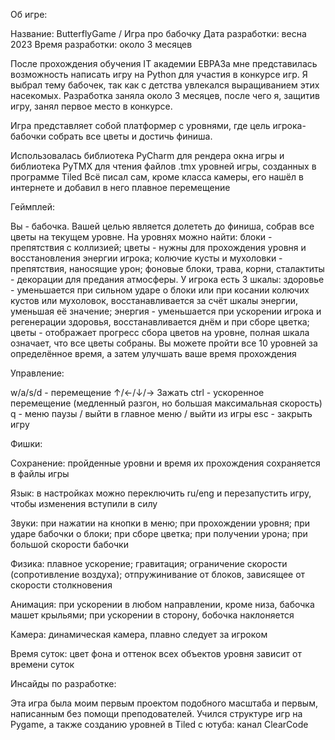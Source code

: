 Об игре:


Название: ButterflyGame / Игра про бабочку
Дата разработки: весна 2023
Время разработки: около 3 месяцев

После прохождения обучения IT академии ЕВРАЗа мне представилась возможность написать игру на Python для участия в конкурсе игр. Я выбрал тему бабочек, так как с детства увлекался выращиванием этих насекомых. 
Разработка заняла около 3 месяцев, после чего я, защитив игру, занял первое место в конкурсе.

Игра представляет собой платформер с уровнями, где цель игрока-бабочки собрать все цветы и достичь финиша.

Использовалась библиотека PyCharm для рендера окна игры и библиотека PyTMX для чтения файлов .tmx уровней игры, созданных в программе Tiled
Всё писал сам, кроме класса камеры, его нашёл в интернете и добавил в него плавное перемещение


Геймплей:

Вы - бабочка. Вашей целью является долететь до финиша, собрав все цветы на текущем уровне.
На уровнях можно найти: блоки - препятствия с коллизией; цветы - нужны для прохождения уровня и восстановления энергии игрока; колючие кусты и мухоловки - препятствия, наносящие урон; фоновые блоки, трава, корни, сталактиты - декорации для предания атмосферы.
У игрока есть 3 шкалы: здоровье - уменьшается при сильном ударе о блоки или при косании колючих кустов или мухоловок, восстанавливается за счёт шкалы энергии, уменьшая её значение; энергия - уменьшается при ускорении игрока и регенерации здоровья, восстанавливается днём и при сборе цветка; цветы - отображает прогресс сбора цветов на уровне, полная шкала означает, что все цветы собраны.
Вы можете пройти все 10 уровней за определённое время, а затем улучшать ваше время прохождения


Управление:

w/a/s/d - перемещение ↑/←/↓/→
Зажать ctrl - ускоренное перемещение (медленный разгон, но большая максимальная скорость)
q - меню паузы / выйти в главное меню / выйти из игры
esc - закрыть игру


Фишки:

Сохранение: пройденные уровни и время их прохождения сохраняется в файлы игры

Язык: в настройках можно переключить ru/eng и перезапустить игру, чтобы изменения вступили в силу

Звуки: при нажатии на кнопки в меню; при прохождении уровня; при ударе бабочки о блоки; при сборе цветка; при получении урона; при большой скорости бабочки

Физика: плавное ускорение; гравитация; ограничение скорости (сопротивление воздуха); отпружинивание от блоков, зависящее от скорости столкновения

Анимация: при ускорении в любом направлении, кроме низа, бабочка машет крыльями; при ускорении в сторону, бобочка наклоняется

Камера: динамическая камера, плавно следует за игроком

Время суток: цвет фона и оттенок всех объектов уровня зависит от времени суток


Инсайды по разработке:

Эта игра была моим первым проектом подобного масштаба и первым, написанным без помощи преподователей.
Учился структуре игр на Pygame, а также созданию уровней в Tiled с ютуба: канал ClearCode





